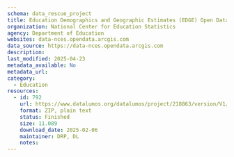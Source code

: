 ```yaml
---
schema: data_rescue_project 
title: Education Demographics and Geographic Estimates (EDGE) Open Data
organization: National Center for Education Statistics
agency: Department of Education
websites: data-nces.opendata.arcgis.com
data_source: https://data-nces.opendata.arcgis.com
description: 
last_modified: 2025-04-23
metadata_available: No
metadata_url: 
category:
  - Education 
resources:
  - id: 792
    url: https://www.datalumos.org/datalumos/project/218863/version/V1/view
    format: ZIP, plain text
    status: Finished
    size: 11.089
    download_date: 2025-02-06
    maintainer: DRP, DL
    notes: 
---
```

